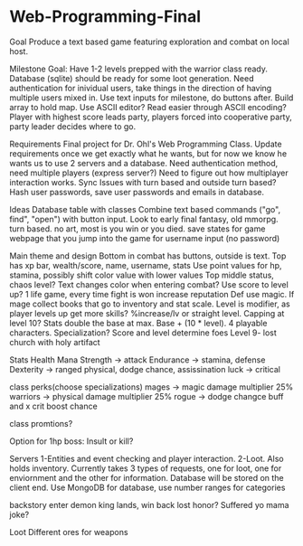 # Web-Programming-Final

Goal
Produce a text based game featuring exploration and combat on local host.

Milestone Goal: Have 1-2 levels prepped with the warrior class ready. Database (sqlite) should be ready for some loot generation. Need authentication for inividual users, take things in the direction of having multiple users mixed in. Use text inputs for milestone, do buttons after. Build array to hold map. Use ASCII editor? Read easier through ASCII encoding? Player with highest score leads party, players forced into cooperative party, party leader decides where to go.

Requirements
Final project for Dr. Ohl's Web Programming Class. 
Update requirements once we get exactly what he wants, but for now we know he wants us to use 2 servers and a database. 
Need authentication method, need multiple players (express server?) Need to figure out how multiplayer interaction works. Sync Issues with turn based and outside turn based? Hash user passwords, save user passwords and emails in database.

Ideas
Database table with classes
Combine text based commands ("go", find", "open") with button input. Look to early final fantasy, old mmorpg. turn based.
no art, most is you win or you died.
save states for game
webpage that you jump into the game for username input (no password)

Main theme and design
Bottom in combat has buttons, outside is text. 
Top has xp bar, wealth/score, name, username, stats
Use point values for hp, stamina, possibly shift color value with lower values
Top middle status, chaos level?
Text changes color when entering combat?
Use score to level up? 1 life game, every time fight is won increase reputation
Def use magic. If mage collect books that go to inventory and stat scale. Level is modifier, as player levels up get more skills? %increase/lv or straight level. Capping at level 10? Stats double the base at max. Base + (10 * level). 4 playable characters. Specialization?
Score and level determine foes
Level 9- lost church with holy artifact

Stats
Health
Mana
Strength -> attack
Endurance -> stamina, defense
Dexterity -> ranged physical, dodge chance, assissination
luck -> critical

class perks(choose specializations)
mages -> magic damage multiplier 25%
warriors -> physical damage multiplier 25%
rogue -> dodge changce buff and x crit boost chance

class promtions?

Option for 1hp boss: Insult or kill?


Servers
1-Entities and event checking and player interaction. 
2-Loot. Also holds inventory. Currently takes 3 types of requests, one for loot, one for enviornment and the other for information. Database will be stored on the client end.
Use MongoDB for database, use number ranges for categories

backstory
enter demon king lands, win back lost honor? Suffered yo mama joke?

Loot
Different ores for weapons


